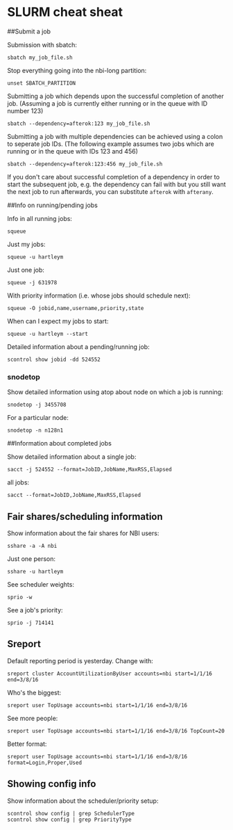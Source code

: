 # SLURM cheat sheat

##Submit a job

Submission with sbatch:

	sbatch my_job_file.sh
	
Stop everything going into the nbi-long partition:

	unset SBATCH_PARTITION

Submitting a job which depends upon the successful completion of another job. (Assuming a job is currently either running or in the queue with ID number 123)

	sbatch --dependency=afterok:123 my_job_file.sh

Submitting a job with multiple dependencies can be achieved using a colon to seperate job IDs. (The following example assumes two jobs which are running or in the queue with IDs 123 and 456)

	sbatch --dependency=afterok:123:456 my_job_file.sh

If you don't care about successful completion of a dependency in order to start the subsequent job, e.g. the dependency can fail with but you still want the next job to run afterwards, you can substitute `afterok` with `afterany`.

##Info on running/pending jobs

Info in all running jobs:

	squeue
	
Just my jobs:

	squeue -u hartleym

Just one job:

	squeue -j 631978
	
With priority information (i.e. whose jobs should schedule next):

	squeue -O jobid,name,username,priority,state
	
When can I expect my jobs to start:

	squeue -u hartleym --start
	
Detailed information about a pending/running job:

	scontrol show jobid -dd 524552
	
### snodetop

Show detailed information using atop about node on which a job is running:

	snodetop -j 3455708
	
For a particular node:

	snodetop -n n128n1
	
##Information about completed jobs

Show detailed information about a single job:

	sacct -j 524552 --format=JobID,JobName,MaxRSS,Elapsed
	
all jobs:

	sacct --format=JobID,JobName,MaxRSS,Elapsed

## Fair shares/scheduling information

Show information about the fair shares for NBI users:

	sshare -a -A nbi

Just one person:

	sshare -u hartleym

See scheduler weights:

	sprio -w
	
See a job's priority:

	sprio -j 714141
	
## Sreport

Default reporting period is yesterday. Change with:

	sreport cluster AccountUtilizationByUser accounts=nbi start=1/1/16 end=3/8/16
	
Who's the biggest:

	sreport user TopUsage accounts=nbi start=1/1/16 end=3/8/16
	
See more people:

	sreport user TopUsage accounts=nbi start=1/1/16 end=3/8/16 TopCount=20
	
Better format:

	sreport user TopUsage accounts=nbi start=1/1/16 end=3/8/16 format=Login,Proper,Used
	
## Showing config info

Show information about the scheduler/priority setup:

	scontrol show config | grep SchedulerType
	scontrol show config | grep PriorityType
	
